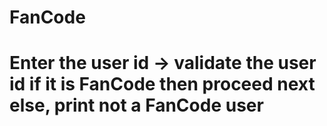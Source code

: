 # FanCode
# Enter the user id -> validate the user id if it is FanCode then proceed next else, print not a FanCode user
